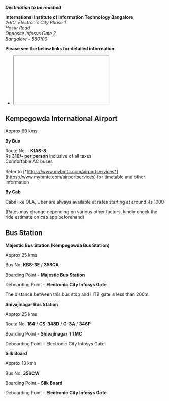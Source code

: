 
***Destination to be reached***

**International Institute of Information Technology Bangalore**  
*26/C, Electronic City Phase 1*  
*Hosur Road*  
*Opposite Infosys Gate 2*  
*Bangalore – 560100*  


**Please see the below links for detailed information**

- <iframe href="https://www.google.co.in/maps/place/International+Institute+of+Information+Technology+Bangalore+(IIITB)/@12.8447564,77.661043,17z/data=!3m1!4b1!4m12!1m6!3m5!1s0x3bae135aeb7f340f:0x3ad86af40d2ac611!2sInternational+Institute+of+Information+Technology+Bangalore+(IIITB)!8m2!3d12.8447512!4d77.6632317!3m4!1s0x3bae135aeb7f340f:0x3ad86af40d2ac611!8m2!3d12.8447512!4d77.6632317" target="_blank"> Google Maps Link </iframe>

## Kempegowda International Airport

Approx 60 kms

**By Bus**

Route No. - **KIAS-8**  
Rs **310/- per person** inclusive of all taxes  
Comfortable AC buses

Refer to
[*https://www.mybmtc.com/airportservices*](https://www.mybmtc.com/airportservices)
for timetable and other information

**By Cab**

Cabs like OLA, Uber are always available at rates starting at around Rs
1000

(Rates may change depending on various other factors, kindly check the
ride estimate on cab app beforehand)

## Bus Station

**Majestic Bus Station (Kempegowda Bus Station)**

Approx 25 kms  

Bus No. **KBS-3E** / **356CA**

Boarding Point - **Majestic Bus Station**

Deboarding Point – **Electronic City Infosys Gate**

The distance between this bus stop and IIITB gate is less than 200m.

**Shivajinagar Bus Station**

Approx 25 kms

Route No. **164** / **CS-348D** / **G-3A** / **346P**

Boarding Point - **Shivajinagar TTMC**

Deboarding Point – Electronic City Infosys Gate

**Silk Board**

Approx 13 kms  

Bus No. **356CW**

Boarding Point – **Silk Board**

Deboarding Point – **Electronic City Infosys Gate**
